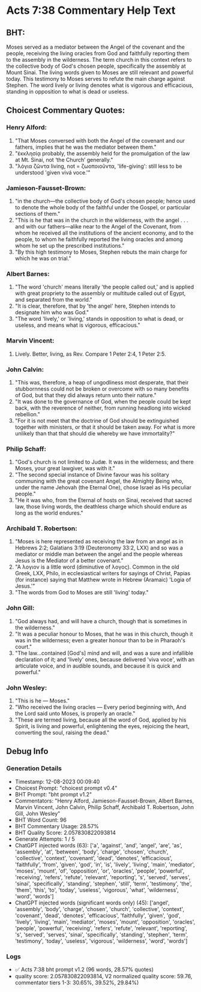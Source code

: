 # Acts 7:38 Commentary Help Text

## BHT:
Moses served as a mediator between the Angel of the covenant and the people, receiving the living oracles from God and faithfully reporting them to the assembly in the wilderness. The term church in this context refers to the collective body of God's chosen people, specifically the assembly at Mount Sinai. The living words given to Moses are still relevant and powerful today. This testimony to Moses serves to refute the main charge against Stephen. The word lively or living denotes what is vigorous and efficacious, standing in opposition to what is dead or useless.

## Choicest Commentary Quotes:
### Henry Alford:
1. "That Moses conversed with both the Angel of the covenant and our fathers, implies that he was the mediator between them."
2. "ἐκκλησίᾳ probably, the assembly held for the promulgation of the law at Mt. Sinai, not ‘the Church’ generally."
3. "λόγια ζῶντα living, not = ζωοποιοῦντα, 'life-giving': still less to be understood 'given vivá voce.'"

### Jamieson-Fausset-Brown:
1. "in the church—the collective body of God's chosen people; hence used to denote the whole body of the faithful under the Gospel, or particular sections of them."
2. "This is he that was in the church in the wilderness, with the angel . . . and with our fathers—alike near to the Angel of the Covenant, from whom he received all the institutions of the ancient economy, and to the people, to whom he faithfully reported the living oracles and among whom he set up the prescribed institutions."
3. "By this high testimony to Moses, Stephen rebuts the main charge for which he was on trial."

### Albert Barnes:
1. "The word 'church' means literally 'the people called out,' and is applied with great propriety to the assembly or multitude called out of Egypt, and separated from the world."
2. "It is clear, therefore, that by 'the angel' here, Stephen intends to designate him who was God."
3. "The word 'lively,' or 'living,' stands in opposition to what is dead, or useless, and means what is vigorous, efficacious."

### Marvin Vincent:
1. Lively. Better, living, as Rev. Compare 1 Peter 2:4, 1 Peter 2:5.


### John Calvin:
1. "This was, therefore, a heap of ungodliness most desperate, that their stubbornness could not be broken or overcome with so many benefits of God, but that they did always return unto their nature." 
2. "It was done to the governance of God, when the people could be kept back, with the reverence of neither, from running headlong into wicked rebellion."
3. "For it is not meet that the doctrine of God should be extinguished together with ministers, or that it should be taken away. For what is more unlikely than that that should die whereby we have immortality?"

### Philip Schaff:
1. "God's church is not limited to Judæ. It was in the wilderness; and there Moses, your great lawgiver, was with it."
2. "The second special instance of Divine favour was his solitary communing with the great covenant Angel, the Almighty Being who, under the name Jehovah (the Eternal One), chose Israel as His peculiar people."
3. "He it was who, from the Eternal of hosts on Sinai, received that sacred law, those living words, the deathless charge which should endure as long as the world endures."

### Archibald T. Robertson:
1. "Moses is here represented as receiving the law from an angel as in Hebrews 2:2; Galatians 3:19 (Deuteronomy 33:2, LXX) and so was a mediator or middle man between the angel and the people whereas Jesus is the Mediator of a better covenant." 
2. "A λογιον is a little word (diminutive of λογος). Common in the old Greek, LXX, Philo, in ecclesiastical writers for sayings of Christ, Papias (for instance) saying that Matthew wrote in Hebrew (Aramaic) 'Logia of Jesus.'" 
3. "The words from God to Moses are still 'living' today."

### John Gill:
1. "God always had, and will have a church, though that is sometimes in the wilderness."
2. "It was a peculiar honour to Moses, that he was in this church, though it was in the wilderness; even a greater honour than to be in Pharaoh's court."
3. "The law...contained [God's] mind and will, and was a sure and infallible declaration of it; and 'lively' ones, because delivered 'viva voce', with an articulate voice, and in audible sounds, and because it is quick and powerful."

### John Wesley:
1. "This is he — Moses."
2. "Who received the living oracles — Every period beginning with, And the Lord said unto Moses, is properly an oracle."
3. "These are termed living, because all the word of God, applied by his Spirit, is living and powerful, enlightening the eyes, rejoicing the heart, converting the soul, raising the dead."


## Debug Info
### Generation Details
- Timestamp: 12-08-2023 00:09:40
- Choicest Prompt: "choicest prompt v0.4"
- BHT Prompt: "bht prompt v1.2"
- Commentators: "Henry Alford, Jamieson-Fausset-Brown, Albert Barnes, Marvin Vincent, John Calvin, Philip Schaff, Archibald T. Robertson, John Gill, John Wesley"
- BHT Word Count: 96
- BHT Commentary Usage: 28.57%
- BHT Quality Score: 2.057830822093814
- Generate Attempts: 1 / 5
- ChatGPT injected words (63):
	['a', 'against', 'and', 'angel', 'are', 'as', 'assembly', 'at', 'between', 'body', 'charge', 'chosen', 'church', 'collective', 'context', 'covenant', 'dead', 'denotes', 'efficacious', 'faithfully', 'from', 'given', 'god', 'in', 'is', 'lively', 'living', 'main', 'mediator', 'moses', 'mount', 'of', 'opposition', 'or', 'oracles', 'people', 'powerful', 'receiving', 'refers', 'refute', 'relevant', 'reporting', 's', 'served', 'serves', 'sinai', 'specifically', 'standing', 'stephen', 'still', 'term', 'testimony', 'the', 'them', 'this', 'to', 'today', 'useless', 'vigorous', 'what', 'wilderness', 'word', 'words']
- ChatGPT injected words (significant words only) (45):
	['angel', 'assembly', 'body', 'charge', 'chosen', 'church', 'collective', 'context', 'covenant', 'dead', 'denotes', 'efficacious', 'faithfully', 'given', 'god', 'lively', 'living', 'main', 'mediator', 'moses', 'mount', 'opposition', 'oracles', 'people', 'powerful', 'receiving', 'refers', 'refute', 'relevant', 'reporting', 's', 'served', 'serves', 'sinai', 'specifically', 'standing', 'stephen', 'term', 'testimony', 'today', 'useless', 'vigorous', 'wilderness', 'word', 'words']

### Logs
- ✅ Acts 7:38 bht prompt v1.2 (96 words, 28.57% quotes)
- quality score: 2.057830822093814, V2 normalized quality score: 59.76, commentator tiers 1-3: 30.65%, 39.52%, 29.84%)